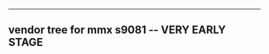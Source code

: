 ---------------------------------------------
vendor tree for mmx s9081 -- VERY EARLY STAGE
---------------------------------------------
 
